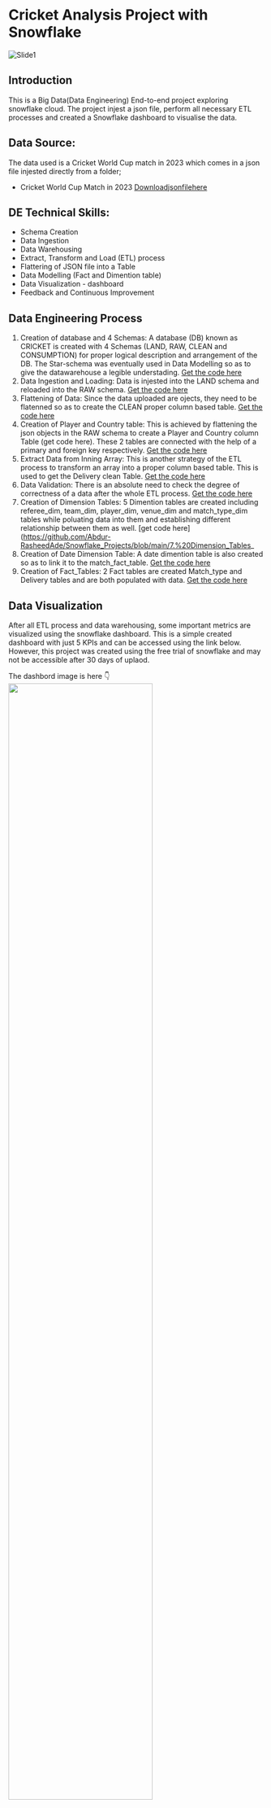 # Cricket Analysis Project with Snowflake

![Slide1](https://github.com/Abdur-RasheedAde/Snowflake_Projects/blob/main/SNOWFLAKEHOME.png)

##  Introduction
This is a Big Data(Data Engineering) End-to-end project exploring snowflake cloud. The project injest a json file, perform all necessary ETL processes and created a Snowflake dashboard to visualise the data. 

## Data Source:
The data used is a Cricket World Cup match in 2023 which comes in a json file injested directly from a folder;  
* Cricket World Cup Match in 2023 [Downloadjsonfilehere](https://drive.google.com/drive/folders/1ls9ST-q6c2fCZZOuaC8Bd5lugrTKbVIE?usp=drive_link)

## DE Technical Skills:
+ Schema Creation
+ Data Ingestion
+ Data Warehousing
+ Extract, Transform and Load (ETL) process
+ Flattering of JSON file into a Table
+ Data Modelling (Fact and Dimention table)
+ Data Visualization - dashboard
+ Feedback and Continuous Improvement
  
## Data Engineering Process
1. Creation of database and 4 Schemas: A database (DB) known as CRICKET is created with 4 Schemas (LAND, RAW, CLEAN and CONSUMPTION) for proper logical description and arrangement of the DB. The Star-schema was eventually used in Data Modelling so as to give the datawarehouse a legible understading. [Get the code here](https://github.com/Abdur-RasheedAde/Snowflake_Projects/blob/main/1.%20Schema_CREATION_and_Data_Injestion) 
2. Data Ingestion and Loading: Data is injested into the LAND schema and reloaded into the RAW schema. [Get the code here](https://github.com/Abdur-RasheedAde/Snowflake_Projects/blob/main/2.%20Data_Loading_into_RAW_Schema) 
3. Flattening of Data: Since the data uploaded are ojects, they need to be flatenned so as to create the CLEAN proper column based table. [Get the code here](https://github.com/Abdur-RasheedAde/Snowflake_Projects/blob/main/3.%20Flatten_json_into_CLEAN_table) 
4. Creation of Player and Country table: This is achieved by flattening the json objects in the RAW schema to create a Player and Country column Table (get code here). These 2 tables are connected with the help of a primary and foreign key respectively. [Get the code here](https://github.com/Abdur-RasheedAde/Snowflake_Projects/blob/main/4.%20Player_and_Country_Table) 
5. Extract Data from Inning Array: This is another strategy of the ETL process to transform an array into a proper column based table. This is used to get the Delivery clean Table. [Get the code here](https://github.com/Abdur-RasheedAde/Snowflake_Projects/blob/main/5.%20Delivery_Table)
6. Data Validation: There is an absolute need to check the degree of correctness of a data after the whole ETL process. [Get the code here](https://github.com/Abdur-RasheedAde/Snowflake_Projects/blob/main/6.%20Data_Validation)
7. Creation of Dimension Tables: 5 Dimention tables are created including referee_dim, team_dim, player_dim, venue_dim and match_type_dim tables while poluating data into them and establishing different relationship between them as well. [get code here](https://github.com/Abdur-RasheedAde/Snowflake_Projects/blob/main/7.%20Dimension_Tables_
8. Creation of Date Dimension Table: A date dimention table is also created so as to link it to the match_fact_table. [Get the code here](https://github.com/Abdur-RasheedAde/Snowflake_Projects/blob/main/8.%20Date_Dimension_Tables)
9. Creation of Fact_Tables: 2 Fact tables are created Match_type and Delivery tables and are both populated with data. [Get the code here](https://github.com/Abdur-RasheedAde/Snowflake_Projects/blob/main/9.%20Fact_Tables) 

## Data Visualization
After all ETL process and data warehousing, some important metrics are visualized using the snowflake dashboard. This is a simple created dashboard with just 5 KPIs and can be accessed using the link below. However, this project was created using the free trial of snowflake and may not be accessible after 30 days of uplaod.

The dashbord image is here 👇
<img src="https://github.com/Abdur-RasheedAde/Snowflake_Projects/blob/main/Simple_Snowflake%20Dashboard.PNG" width=75% height=75%>  
Link to the dashboard is here 👉 [Click to view dashboard](https://app.snowflake.com/xelrqqi/zeb17834/#/cricket_match_dashboard-dK2zKZJf9)

## Conclusions 
1. Snowflake is one of the leading cloud big data Softaware as a service (SaaS) for Data supporting both Python and SQL.
2. It is awesome for Data warehousing and ETL process and simple visualization dashboard.

Thanks for taking time to go through this report! and I am open to collaborate with you on any Data Engineering projects exploring snowflake or other cloud big data platforms especially Azure, AWS, GCP and Databricks, you can always reach me on adeoyerasheed30@gmail.com Ciao 🤝
